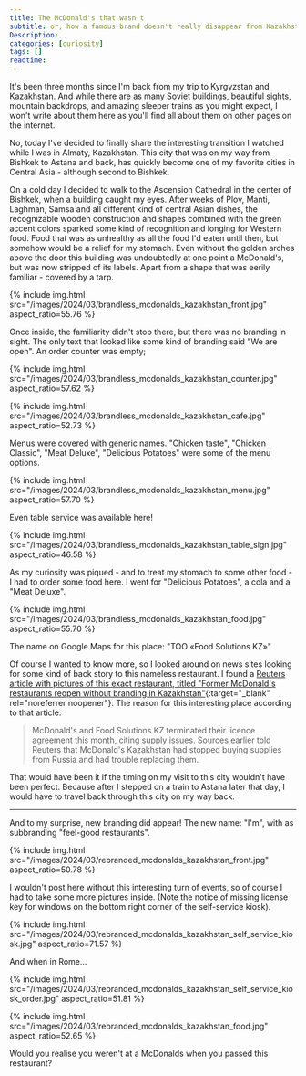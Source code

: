 ```yaml
---
title: The McDonald's that wasn't
subtitle: or; how a famous brand doesn't really disappear from Kazakhstan
Description:
categories: [curiosity]
tags: []
readtime: 
---
```


It's been three months since I'm back from my trip to Kyrgyzstan and Kazakhstan. And while there are as many Soviet buildings, beautiful sights, mountain backdrops, and amazing sleeper trains as you might expect, I won't write about them here as you'll find all about them on other pages on the internet.

No, today I've decided to finally share the interesting transition I watched while I was in Almaty, Kazakhstan. This city that was on my way from Bishkek to Astana and back, has quickly become one of my favorite cities in Central Asia - although second to Bishkek.

On a cold day I decided to walk to the Ascension Cathedral in the center of Bishkek, when a building caught my eyes. After weeks of Plov, Manti, Laghman, Samsa and all different kind of central Asian dishes, the recognizable wooden construction and shapes combined with the green accent colors sparked some kind of recognition and longing for Western food. Food that was as unhealthy as all the food I'd eaten until then, but somehow would be a relief for my stomach. Even without the golden arches above the door this building was undoubtedly at one point a McDonald's, but was now stripped of its labels. Apart from a shape that was eerily familiar - covered by a tarp. 

{% include img.html src="/images/2024/03/brandless_mcdonalds_kazakhstan_front.jpg" aspect_ratio=55.76 %}

Once inside, the familiarity didn't stop there, but there was no branding in sight. The only text that looked like some kind of branding said "We are open". An order counter was empty;

{% include img.html src="/images/2024/03/brandless_mcdonalds_kazakhstan_counter.jpg" aspect_ratio=57.62 %}

{% include img.html src="/images/2024/03/brandless_mcdonalds_kazakhstan_cafe.jpg" aspect_ratio=52.73 %}

Menus were covered with generic names. "Chicken taste", "Chicken Classic", "Meat Deluxe", "Delicious Potatoes" were some of the menu options.

{% include img.html src="/images/2024/03/brandless_mcdonalds_kazakhstan_menu.jpg" aspect_ratio=57.70 %}

Even table service was available here!

{% include img.html src="/images/2024/03/brandless_mcdonalds_kazakhstan_table_sign.jpg" aspect_ratio=46.58 %}

As my curiosity was piqued - and to treat my stomach to some other food - I had to order some food here. I went for "Delicious Potatoes", a cola and a "Meat Deluxe". 

{% include img.html src="/images/2024/03/brandless_mcdonalds_kazakhstan_food.jpg" aspect_ratio=55.70 %}

The name on Google Maps for this place: "TOO «Food Solutions KZ»"

Of course I wanted to know more, so I looked around on news sites looking for some kind of back story to this nameless restaurant. I found a [Reuters article with pictures of this exact restaurant, titled "Former McDonald's restaurants reopen without branding in Kazakhstan"](https://www.reuters.com/business/retail-consumer/former-mcdonalds-restaurants-reopen-without-branding-kazakhstan-2023-01-23/){:target="_blank" rel="noreferrer noopener"}. The reason for this interesting place according to that article: 

> McDonald's and Food Solutions KZ terminated their licence agreement this month, citing supply issues.
> Sources earlier told Reuters that McDonald's Kazakhstan had stopped buying supplies from Russia and had trouble replacing them.

That would have been it if the timing on my visit to this city wouldn't have been perfect. Because after I stepped on a train to Astana later that day, I would have to travel back through this city on my way back. 

<hr>

And to my surprise, new branding did appear! The new name: "I'm", with as subbranding "feel-good restaurants".

{% include img.html src="/images/2024/03/rebranded_mcdonalds_kazakhstan_front.jpg" aspect_ratio=50.78 %}

I wouldn't post here without this interesting turn of events, so of course I had to take some more pictures inside. (Note the notice of missing license key for windows on the bottom right corner of the self-service kiosk).

{% include img.html src="/images/2024/03/rebranded_mcdonalds_kazakhstan_self_service_kiosk.jpg" aspect_ratio=71.57 %}

And when in Rome...

{% include img.html src="/images/2024/03/rebranded_mcdonalds_kazakhstan_self_service_kiosk_order.jpg" aspect_ratio=51.81 %}

{% include img.html src="/images/2024/03/rebranded_mcdonalds_kazakhstan_food.jpg" aspect_ratio=52.65 %}

Would you realise you weren't at a McDonalds when you passed this restaurant? 

